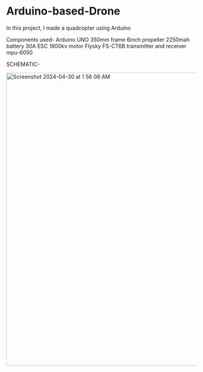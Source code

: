 # Arduino-based-Drone
In this project, I made a quadcopter using Arduino

Components used- Arduino UNO 
                 350mm frame
                 6inch propeller
                 2250mah battery
                 30A ESC
                 1600kv motor
                 Flysky FS-CT6B transmitter and receiver
                 mpu-6050


SCHEMATIC-


<img width="775" alt="Screenshot 2024-04-30 at 1 56 08 AM" src="https://github.com/Shubh-260/Arduino-based-Drone/assets/84640405/cd99d104-9189-4e90-9698-77261696568e">
